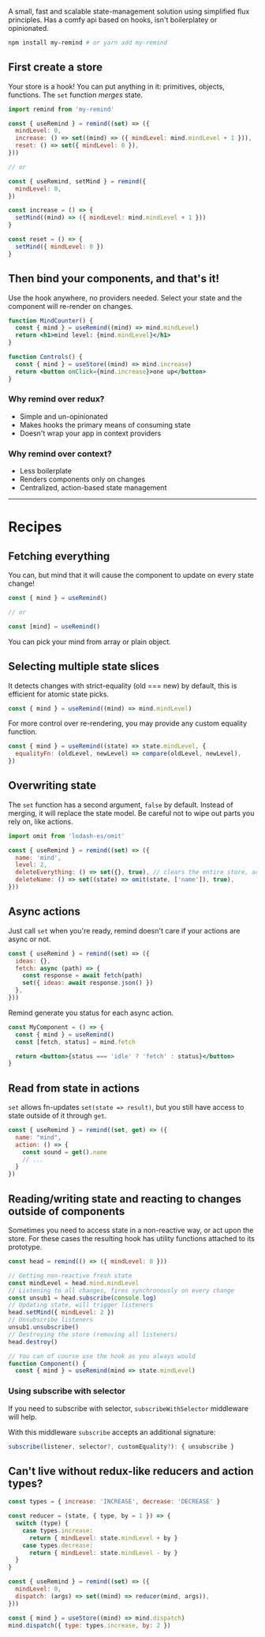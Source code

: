 A small, fast and scalable state-management solution using simplified flux principles. Has a comfy api based on hooks, isn't boilerplatey or opinionated.

```bash
npm install my-remind # or yarn add my-remind
```

## First create a store

Your store is a hook! You can put anything in it: primitives, objects, functions. The `set` function _merges_ state.

```jsx
import remind from 'my-remind'

const { useRemind } = remind((set) => ({
  mindLevel: 0,
  increase: () => set((mind) => ({ mindLevel: mind.mindLevel + 1 })),
  reset: () => set({ mindLevel: 0 }),
}))

// or

const { useRemind, setMind } = remind({
  mindLevel: 0,
})

const increase = () => {
  setMind((mind) => ({ mindLevel: mind.mindLevel + 1 }))
}

const reset = () => {
  setMind({ mindLevel: 0 })
}
```

## Then bind your components, and that's it!

Use the hook anywhere, no providers needed. Select your state and the component will re-render on changes.

```jsx
function MindCounter() {
  const { mind } = useRemind((mind) => mind.mindLevel)
  return <h1>mind level: {mind.mindLevel}</h1>
}

function Controls() {
  const { mind } = useStore((mind) => mind.increase)
  return <button onClick={mind.increase}>one up</button>
}
```

### Why remind over redux?

- Simple and un-opinionated
- Makes hooks the primary means of consuming state
- Doesn't wrap your app in context providers

### Why remind over context?

- Less boilerplate
- Renders components only on changes
- Centralized, action-based state management

---

# Recipes

## Fetching everything

You can, but mind that it will cause the component to update on every state change!

```jsx
const { mind } = useRemind()

// or

const [mind] = useRemind()
```

You can pick your mind from array or plain object.

## Selecting multiple state slices

It detects changes with strict-equality (old === new) by default, this is efficient for atomic state picks.

```jsx
const { mind } = useRemind((mind) => mind.mindLevel)
```

For more control over re-rendering, you may provide any custom equality function.

```jsx
const { mind } = useRemind((state) => state.mindLevel, {
  equalityFn: (oldLevel, newLevel) => compare(oldLevel, newLevel),
})
```

## Overwriting state

The `set` function has a second argument, `false` by default. Instead of merging, it will replace the state model. Be careful not to wipe out parts you rely on, like actions.

```jsx
import omit from 'lodash-es/omit'

const { useRemind } = remind((set) => ({
  name: 'mind',
  level: 2,
  deleteEverything: () => set({}, true), // clears the entire store, actions included
  deleteName: () => set((state) => omit(state, ['name']), true),
}))
```

## Async actions

Just call `set` when you're ready, remind doesn't care if your actions are async or not.

```jsx
const { useRemind } = remind((set) => ({
  ideas: {},
  fetch: async (path) => {
    const response = await fetch(path)
    set({ ideas: await response.json() })
  },
}))
```

Remind generate you status for each async action.

```jsx
const MyComponent = () => {
  const { mind } = useRemind()
  const [fetch, status] = mind.fetch

  return <button>{status === 'idle' ? 'fetch' : status}</button>
}
```

## Read from state in actions

`set` allows fn-updates `set(state => result)`, but you still have access to state outside of it through `get`.

```jsx
const { useRemind } = remind((set, get) => ({
  name: "mind",
  action: () => {
    const sound = get().name
    // ...
  }
})
```

## Reading/writing state and reacting to changes outside of components

Sometimes you need to access state in a non-reactive way, or act upon the store. For these cases the resulting hook has utility functions attached to its prototype.

```jsx
const head = remind(() => ({ mindLevel: 0 }))

// Getting non-reactive fresh state
const mindLevel = head.mind.mindLevel
// Listening to all changes, fires synchronously on every change
const unsub1 = head.subscribe(console.log)
// Updating state, will trigger listeners
head.setMind({ mindLevel: 2 })
// Unsubscribe listeners
unsub1.unsubscribe()
// Destroying the store (removing all listeners)
head.destroy()

// You can of course use the hook as you always would
function Component() {
  const { mind } = useRemind(mind => state.mindLevel)
```

### Using subscribe with selector

If you need to subscribe with selector,
`subscribeWithSelector` middleware will help.

With this middleware `subscribe` accepts an additional signature:

```ts
subscribe(listener, selector?, customEquality?): { unsubscribe }
```

## Can't live without redux-like reducers and action types?

```jsx
const types = { increase: 'INCREASE', decrease: 'DECREASE' }

const reducer = (state, { type, by = 1 }) => {
  switch (type) {
    case types.increase:
      return { mindLevel: state.mindLevel + by }
    case types.decrease:
      return { mindLevel: state.mindLevel - by }
  }
}

const { useRemind } = remind((set) => ({
  mindLevel: 0,
  dispatch: (args) => set((mind) => reducer(mind, args)),
}))

const { mind } = useStore((mind) => mind.dispatch)
mind.dispatch({ type: types.increase, by: 2 })
```
